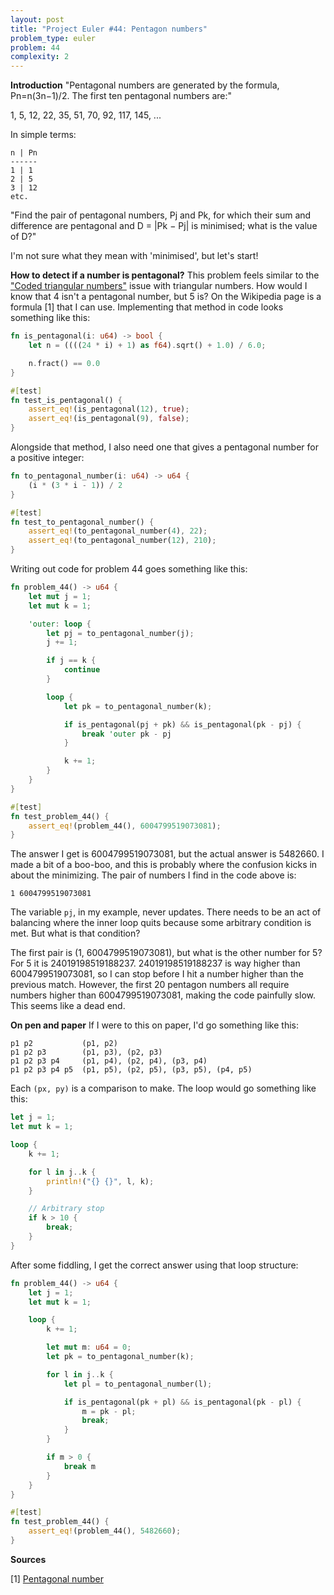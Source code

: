 ```yaml
---
layout: post
title: "Project Euler #44: Pentagon numbers"
problem_type: euler
problem: 44
complexity: 2
---
```


**Introduction**
"Pentagonal numbers are generated by the formula, Pn=n(3n−1)/2. The first ten pentagonal numbers are:"

1, 5, 12, 22, 35, 51, 70, 92, 117, 145, ...

In simple terms:

```
n | Pn
------
1 | 1
2 | 5
3 | 12
etc.
```

"Find the pair of pentagonal numbers, Pj and Pk, for which their sum and difference are pentagonal and D = \|Pk − Pj\| is minimised; what is the value of D?"

I'm not sure what they mean with 'minimised', but let's start!

**How to detect if a number is pentagonal?**
This problem feels similar to the ["Coded triangular numbers"](/2021/11/13/project-euler-42-coded-triangle-numbers.html) issue with triangular numbers. How would I know that 4 isn't a pentagonal number, but 5 is? On the Wikipedia page is a formula [1] that I can use. Implementing that method in code looks something like this:

```rust
fn is_pentagonal(i: u64) -> bool {
    let n = ((((24 * i) + 1) as f64).sqrt() + 1.0) / 6.0;

    n.fract() == 0.0
}

#[test]
fn test_is_pentagonal() {
    assert_eq!(is_pentagonal(12), true);
    assert_eq!(is_pentagonal(9), false);
}
```

Alongside that method, I also need one that gives a pentagonal number for a positive integer:

```rust
fn to_pentagonal_number(i: u64) -> u64 {
    (i * (3 * i - 1)) / 2
}

#[test]
fn test_to_pentagonal_number() {
    assert_eq!(to_pentagonal_number(4), 22);
    assert_eq!(to_pentagonal_number(12), 210);
}
```

Writing out code for problem 44 goes something like this:

```rust
fn problem_44() -> u64 {
    let mut j = 1;
    let mut k = 1;

    'outer: loop {
        let pj = to_pentagonal_number(j);
        j += 1;

        if j == k {
            continue
        }

        loop {
            let pk = to_pentagonal_number(k);

            if is_pentagonal(pj + pk) && is_pentagonal(pk - pj) {
                break 'outer pk - pj
            }

            k += 1;
        }
    }
}

#[test]
fn test_problem_44() {
    assert_eq!(problem_44(), 6004799519073081);
}
```

The answer I get is 6004799519073081, but the actual answer is 5482660. I made a bit of a boo-boo, and this is probably where the confusion kicks in about the minimizing. The pair of numbers I find in the code above is:

```
1 6004799519073081
```

The variable `pj`, in my example, never updates. There needs to be an act of balancing where the inner loop quits because some arbitrary condition is met. But what is that condition?

The first pair is (1, 6004799519073081), but what is the other number for 5? For 5 it is 24019198519188237. 24019198519188237 is way higher than 6004799519073081, so I can stop before I hit a number higher than the previous match. However, the first 20 pentagon numbers all require numbers higher than 6004799519073081, making the code painfully slow. This seems like a dead end.

**On pen and paper**
If I were to this on paper, I'd go something like this:

```
p1 p2           (p1, p2)
p1 p2 p3        (p1, p3), (p2, p3)
p1 p2 p3 p4     (p1, p4), (p2, p4), (p3, p4)
p1 p2 p3 p4 p5  (p1, p5), (p2, p5), (p3, p5), (p4, p5)
```

Each `(px, py)` is a comparison to make. The loop would go something like this:

```rust
let j = 1;
let mut k = 1;

loop {
    k += 1;

    for l in j..k {
        println!("{} {}", l, k);
    }

    // Arbitrary stop
    if k > 10 {
        break;
    }
}
```

After some fiddling, I get the correct answer using that loop structure:

```rust
fn problem_44() -> u64 {
    let j = 1;
    let mut k = 1;

    loop {
        k += 1;

        let mut m: u64 = 0;
        let pk = to_pentagonal_number(k);

        for l in j..k {
            let pl = to_pentagonal_number(l);

            if is_pentagonal(pk + pl) && is_pentagonal(pk - pl) {
                m = pk - pl;
                break;
            }
        }

        if m > 0 {
            break m
        }
    }
}

#[test]
fn test_problem_44() {
    assert_eq!(problem_44(), 5482660);
}
```

**Sources**

\[1\] [Pentagonal number](https://en.wikipedia.org/wiki/Pentagonal_number)

